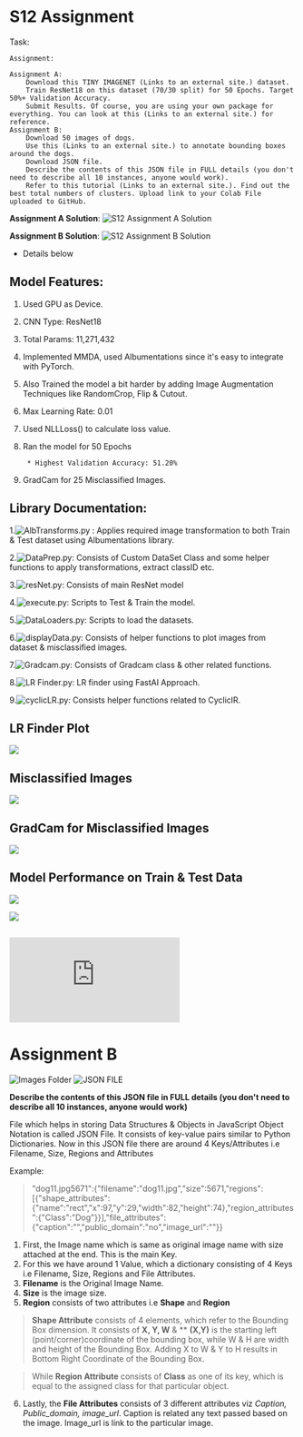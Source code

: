 # S12 Assignment

Task: 


    Assignment:
    
    Assignment A:
        Download this TINY IMAGENET (Links to an external site.) dataset. 
        Train ResNet18 on this dataset (70/30 split) for 50 Epochs. Target 50%+ Validation Accuracy. 
        Submit Results. Of course, you are using your own package for everything. You can look at this (Links to an external site.) for reference. 
    Assignment B:
        Download 50 images of dogs. 
        Use this (Links to an external site.) to annotate bounding boxes around the dogs.
        Download JSON file. 
        Describe the contents of this JSON file in FULL details (you don't need to describe all 10 instances, anyone would work). 
        Refer to this tutorial (Links to an external site.). Find out the best total numbers of clusters. Upload link to your Colab File uploaded to GitHub. 

 

**Assignment A Solution**: ![S12 Assignment A Solution](https://github.com/Gilf641/EVA4/blob/master/S12/S12_AssignmentSolution.ipynb)

**Assignment B Solution**: ![S12 Assignment B Solution](https://github.com/Gilf641/EVA4/blob/master/S12/S12_AssignmentB(K-Means%20Clustering).ipynb)
* Details below ![]()

## **Model Features:**

1. Used GPU as Device.
2. CNN Type: ResNet18
3. Total Params: 11,271,432
4. Implemented MMDA, used Albumentations since it's easy to integrate with PyTorch.
5. Also Trained the model a bit harder by adding Image Augmentation Techniques like RandomCrop, Flip & Cutout.  
6. Max Learning Rate: 0.01
7. Used NLLLoss() to calculate loss value.
8. Ran the model for 50 Epochs 

        * Highest Validation Accuracy: 51.20%
        
9. GradCam for 25 Misclassified Images.


## **Library Documentation:**

1.![AlbTransforms.py]() : Applies required image transformation to both Train & Test dataset using Albumentations library.

2.![DataPrep.py](): Consists of Custom DataSet Class and some helper functions to apply transformations, extract classID etc.

3.![resNet.py](): Consists of main ResNet model

4.![execute.py](): Scripts to Test & Train the model.

5.![DataLoaders.py](): Scripts to load the datasets.

6.![displayData.py](): Consists of helper functions to plot images from dataset & misclassified images.

7.![Gradcam.py](): Consists of Gradcam class & other related functions.

8.![LR Finder.py](): LR finder using FastAI Approach.

9.![cyclicLR.py](): Consists helper functions related to CycliclR.


## **LR Finder Plot**
![](https://github.com/Gilf641/EVA4/blob/master/S12/Assignment-A/Images/LR%20finder.png)

## **Misclassified Images**
![](https://github.com/Gilf641/EVA4/tree/master/S12/Assignment-A/Images/Misclassified.png)

## **GradCam for Misclassified Images**
![](https://github.com/Gilf641/EVA4/tree/master/S12/Assignment-A/Images/GradCam.png)


## Model Performance on Train & Test Data
![](https://github.com/Gilf641/EVA4/tree/master/S12/Assignment-A/Images/AccPlot.png)

![](https://github.com/Gilf641/EVA4/tree/master/S12/Assignment-A/Images/LossPlot.png)



## ![Model Logs](https://github.com/Gilf641/EVA4/tree/master/S12/Assignment-A/ModelLogs.md)

# Assignment B 

![Images Folder]()
![JSON FILE]()

**Describe the contents of this JSON file in FULL details (you don't need to describe all 10 instances, anyone would work)**

File which helps in storing Data Structures & Objects in JavaScript Object Notation is called JSON File. It consists of key-value pairs similar to Python Dictionaries. 
Now in this JSON file there are around 4 Keys/Attributes i.e Filename, Size, Regions and Attributes

Example: 
> "dog11.jpg5671":{"filename":"dog11.jpg","size":5671,"regions":[{"shape_attributes":{"name":"rect","x":97,"y":29,"width":82,"height":74},"region_attributes":{"Class":"Dog"}}],"file_attributes":{"caption":"","public_domain":"no","image_url":""}}

1. First, the Image name which is same as original image name with size attached at the end. This is the main Key. 
2. For this we have around 1 Value, which a dictionary consisting of 4 Keys i.e Filename, Size, Regions and File Attributes.
3. **Filename** is the Original Image Name.
4. **Size** is the image size.
5. **Region** consists of two attributes i.e **Shape** and **Region**
> **Shape Attribute** consists of 4 elements, which refer to the Bounding Box dimension. It consists of **X, Y, W** & ** 
    **(X,Y)** is the starting left (point/corner)coordinate of the bounding box, while W & H are width and height of the Bounding Box. Adding X to W & Y to H results in Bottom Right Coordinate of the Bounding Box. 
    
> While **Region Attribute** consists of **Class** as one of its key, which is equal to the assigned class for that particular object. 
6. Lastly, the **File Attributes** consists of 3 different attributes viz *Caption, Public_domain, image_url*. Caption is related any text passed based on the image. Image_url is link to the particular image. 
